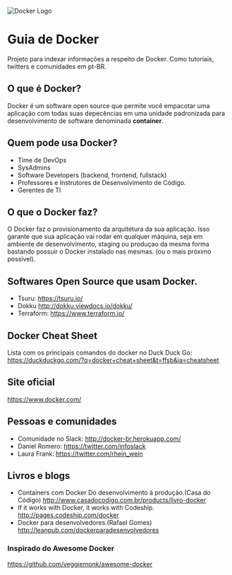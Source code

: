 ![Docker Logo](https://raw.githubusercontent.com/renatosousafilho/docker-awesome-ptbr/master/docker.png)
# Guia de Docker #
Projeto para indexar informações a respeito de Docker. Como tutoriais, twitters e comunidades em pt-BR.

## O que é Docker? ##
Docker é um software open source que permite você empacotar uma aplicação com todas suas depecências em uma unidade padronizada para desenvolvimento de software denominada **container**.

## Quem pode usa Docker? ##
* Time de DevOps
* SysAdmins
* Software Developers (backend, frontend, fullstack)
* Professores e Instrutores de Desenvolvimento de Código.
* Gerentes de TI

## O que o Docker faz? ##
O Docker faz o provisionamento da arquitetura da sua aplicação. Isso garante que sua aplicação vai rodar em qualquer máquina, seja em ambiente de desenvolvimento, staging ou produçao da mesma forma bastando possuir o Docker instalado nas mesmas. (ou o mais próximo possível).

## Softwares Open Source que usam Docker. ##

* Tsuru: https://tsuru.io/
* Dokku  http://dokku.viewdocs.io/dokku/
* Terraform: https://www.terraform.io/

## Docker Cheat Sheet ##

Lista com os principais comandos do docker no Duck Duck Go:
https://duckduckgo.com/?q=docker+cheat+sheet&t=ffsb&ia=cheatsheet

## Site oficial ##
https://www.docker.com/

## Pessoas e comunidades ##
* Comunidade no Slack: http://docker-br.herokuapp.com/
* Daniel Romero: https://twitter.com/infoslack
* Laura Frank: https://twitter.com/rhein_wein

## Livros e blogs ##
* Containers com Docker Do desenvolvimento à produção.(Casa do Código) http://www.casadocodigo.com.br/products/livro-docker
* If it works with Docker, it works with Codeship. http://pages.codeship.com/docker
* Docker para desenvolvedores.(Rafael Gomes) http://leanpub.com/dockerparadesenvolvedores

### Inspirado do Awesome Docker
https://github.com/veggiemonk/awesome-docker



